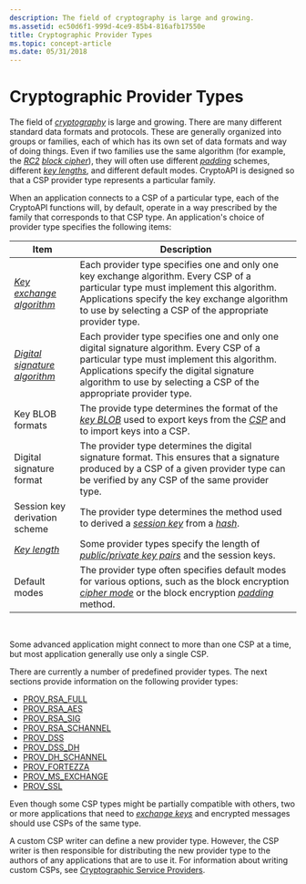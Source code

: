 ```yaml
---
description: The field of cryptography is large and growing.
ms.assetid: ec50d6f1-999d-4ce9-85b4-816afb17550e
title: Cryptographic Provider Types
ms.topic: concept-article
ms.date: 05/31/2018
---
```


# Cryptographic Provider Types

The field of [*cryptography*](../secgloss/c-gly.md) is large and growing. There are many different standard data formats and protocols. These are generally organized into groups or families, each of which has its own set of data formats and way of doing things. Even if two families use the same algorithm (for example, the [*RC2*](../secgloss/r-gly.md) [*block cipher*](../secgloss/b-gly.md)), they will often use different [*padding*](../secgloss/p-gly.md) schemes, different [*key lengths*](../secgloss/k-gly.md), and different default modes. CryptoAPI is designed so that a CSP provider type represents a particular family.

When an application connects to a CSP of a particular type, each of the CryptoAPI functions will, by default, operate in a way prescribed by the family that corresponds to that CSP type. An application's choice of provider type specifies the following items:



| Item                                                                                                                                | Description                                                                                                                                                                                                                                                                                            |
|-------------------------------------------------------------------------------------------------------------------------------------|--------------------------------------------------------------------------------------------------------------------------------------------------------------------------------------------------------------------------------------------------------------------------------------------------------|
| [*Key exchange algorithm*](../secgloss/k-gly.md)                | Each provider type specifies one and only one key exchange algorithm. Every CSP of a particular type must implement this algorithm. Applications specify the key exchange algorithm to use by selecting a CSP of the appropriate provider type.                                                        |
| [*Digital signature algorithm*](../secgloss/d-gly.md) | Each provider type specifies one and only one digital signature algorithm. Every CSP of a particular type must implement this algorithm. Applications specify the digital signature algorithm to use by selecting a CSP of the appropriate provider type.                                              |
| Key BLOB formats                                                                                                                    | The provide type determines the format of the [*key BLOB*](../secgloss/k-gly.md) used to export keys from the [*CSP*](../secgloss/c-gly.md) and to import keys into a CSP. |
| Digital signature format                                                                                                            | The provider type determines the digital signature format. This ensures that a signature produced by a CSP of a given provider type can be verified by any CSP of the same provider type.                                                                                                              |
| Session key derivation scheme                                                                                                       | The provider type determines the method used to derived a [*session key*](../secgloss/s-gly.md) from a [*hash*](../secgloss/h-gly.md).                                                                                   |
| [*Key length*](../secgloss/k-gly.md)                                                    | Some provider types specify the length of [*public/private key pairs*](../secgloss/p-gly.md) and the session keys.                                                                                                               |
| Default modes                                                                                                                       | The provider type often specifies default modes for various options, such as the block encryption [*cipher mode*](../secgloss/c-gly.md) or the block encryption [*padding*](../secgloss/p-gly.md) method.          |



 

Some advanced application might connect to more than one CSP at a time, but most application generally use only a single CSP.

There are currently a number of predefined provider types. The next sections provide information on the following provider types:

-   [PROV\_RSA\_FULL](prov-rsa-full.md)
-   [PROV\_RSA\_AES](prov-rsa-aes.md)
-   [PROV\_RSA\_SIG](prov-rsa-sig.md)
-   [PROV\_RSA\_SCHANNEL](prov-rsa-schannel.md)
-   [PROV\_DSS](prov-dss.md)
-   [PROV\_DSS\_DH](prov-dss-dh.md)
-   [PROV\_DH\_SCHANNEL](prov-dh-schannel.md)
-   [PROV\_FORTEZZA](prov-fortezza.md)
-   [PROV\_MS\_EXCHANGE](prov-ms-exchange.md)
-   [PROV\_SSL](prov-ssl.md)

Even though some CSP types might be partially compatible with others, two or more applications that need to [*exchange keys*](../secgloss/e-gly.md) and encrypted messages should use CSPs of the same type.

A custom CSP writer can define a new provider type. However, the CSP writer is then responsible for distributing the new provider type to the authors of any applications that are to use it. For information about writing custom CSPs, see [Cryptographic Service Providers](cryptographic-service-providers.md).

 

 
